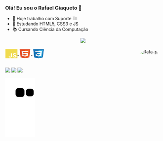 ### Olá! Eu sou o Rafael Giaqueto 🖖

- 🔭 Hoje trabalho com Suporte TI
- 🌱 Estudando HTML5, CSS3 e JS
- 📚 Cursando Ciência da Computação

<div align="center">
  <a href="https://github.com/rafaelgiaqueto">
  <img height="180em" src="https://github-readme-stats.vercel.app/api?username=rafaelgiaqueto&show_icons=true&theme=dark&include_all_commits=true&count_private=true"/>
</div>
  
  <div style="display: inline_block"><br>
  <img align="center" alt="Rafa-Js" height="30" width="40" src="https://raw.githubusercontent.com/devicons/devicon/master/icons/javascript/javascript-plain.svg">
  <img align="center" alt="Rafa-HTML" height="30" width="40" src="https://raw.githubusercontent.com/devicons/devicon/master/icons/html5/html5-original.svg">
  <img align="center" alt="Rafa-CSS" height="30" width="40" src="https://raw.githubusercontent.com/devicons/devicon/master/icons/css3/css3-original.svg">
  <img align="right" alt="Rafa-pic" height="150" style="border-radius:50px;" src="https://img.r7.com/images/2013/05/02/18_12_45_345_file">
</div>
  
  ##
  
  <div> 
  <a href="https://instagram.com/rafaelgiaqueto_" target="_blank"><img src="https://img.shields.io/badge/-Instagram-%23E4405F?style=for-the-badge&logo=instagram&logoColor=white" target="_blank"></a>
  <a href = "mailto:rafaelgiaqueto8@gmail.com"><img src="https://img.shields.io/badge/-Gmail-%23333?style=for-the-badge&logo=gmail&logoColor=white" target="_blank"></a>
  <a href="https://www.linkedin.com/in/rafael-giaqueto-gomes-a8635116b/" target="_blank"><img src="https://img.shields.io/badge/-LinkedIn-%230077B5?style=for-the-badge&logo=linkedin&logoColor=white" target="_blank"></a> 
 
  ![Snake animation](https://github.com/rafaballerini/rafaballerini/blob/output/github-contribution-grid-snake.svg)
 
</div>
